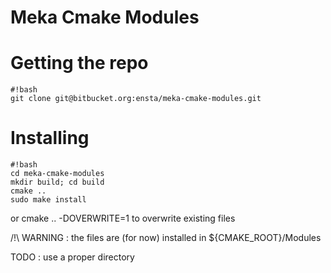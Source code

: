 # Meka Cmake Modules 

# Getting the repo
```
#!bash
git clone git@bitbucket.org:ensta/meka-cmake-modules.git
```

# Installing
```
#!bash
cd meka-cmake-modules
mkdir build; cd build
cmake ..
sudo make install
```

or cmake .. -DOVERWRITE=1 to overwrite existing files

 /!\ WARNING : the files are (for now) installed in ${CMAKE_ROOT}/Modules

TODO : use a proper directory



